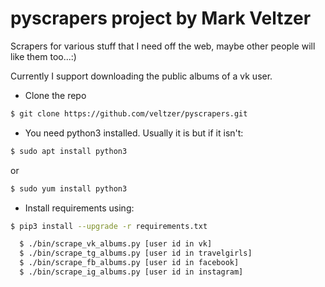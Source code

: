 # **pyscrapers** project by Mark Veltzer


Scrapers for various stuff that I need off the web, maybe other people will like them too...:)

Currently I support downloading the public albums of a vk user.


* Clone the repo
```bash
$ git clone https://github.com/veltzer/pyscrapers.git
```
* You need python3 installed. Usually it is but if it isn't:
```bash
$ sudo apt install python3
```
or
```bash
$ sudo yum install python3
```
* Install requirements using:
```bash
$ pip3 install --upgrade -r requirements.txt
```


```bash
  $ ./bin/scrape_vk_albums.py [user id in vk]
  $ ./bin/scrape_tg_albums.py [user id in travelgirls]
  $ ./bin/scrape_fb_albums.py [user id in facebook]
  $ ./bin/scrape_ig_albums.py [user id in instagram]
```
